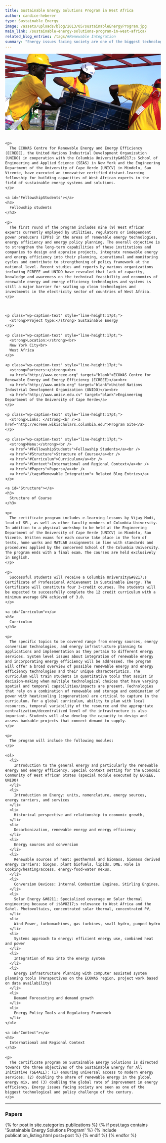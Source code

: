 ```yaml
---
title: Sustainable Energy Solutions Program in West Africa
author: candice-heberer
type: Sustainable Energy
image: /assets/uploads/blog/2013/05/sustainableEnergyProgram.jpg
main_link: /sustainable-energy-solutions-program-in-west-africa/
related_blog_entries: /tags/#Renewable Integration
summary: "Energy issues facing society are one of the biggest technological and policy challenges of the twenty-first century. The Sustainable Engineering Lab is working with the <a href=\"http://www.ecreee.org/\">ECOWAS Centre for Renewable Energy and Energy Efficiency (ECREEE)</a>, the <a href=\"http://www.unido.org/\">United Nations Industrial Development Organization (UNIDO)</a>, and the <a href=\"http://www.unicv.edu.cv/\">Engineering Department of the University of Cape Verde</a> in Mindelo, Sao Vicente, to design an innovative distance-learning program intended to build skills of experts in the field of sustainable energy systems and solutions, beginning with a pilot group of 9 West African students."
---
```

<div class="row-fluid">
  <div class="span12">
    <img src="/assets/uploads/blog/2014/04/ecreee-main.jpg" />
  </div>
</div>

<div class="row-fluid">
  <div class="span9">
    <br />

    <p>
      The ECOWAS Centre for Renewable Energy and Energy Efficiency (ECREEE), the United Nations Industrial Development Organization (UNIDO) in cooperation with the Columbia University&#8217;s School of Engineering and Applied Science (SEAS) in New York and the Engineering Department of the University of Cape Verde (UNICV) in Mindelo, Sao Vicente, have executed an innovative certified distant-learning fellowship for building capacities of West African experts in the field of sustainable energy systems and solutions.
    </p>

    <a id="FellowshipStudents"></a>
    <h3>
      Fellowship students
    </h3>

    <p>
      The first round of the program includes nine (9) West African experts currently employed by utilities, regulators or independent power producers (IPPs) in the areas of renewable energy technologies, energy efficiency and energy policy planning. The overall objective is to strengthen the long-term capabilities of these institutions and companies to design and appraise projects, integrate renewable energy and energy efficiency into their planning, operational and monitoring cycles and contribute to strengthening of policy framework at the national level. Recent studies and reports by various organizations including ECREEE and UNIDO have revealed that lack of capacity, knowledge and awareness on the technical feasibility and economics of renewable energy and energy efficiency technologies and systems is still a major barrier for scaling up clean technologies and investments in the electricity sector of countries of West Africa.
    </p>
  </div>

  <div class="span3">
    <br />

    <p class="wp-caption-text" style="line-height:17pt;">
      <strong>Project type:</strong> Sustainable Energy
    </p>

    <p class="wp-caption-text" style="line-height:17pt;">
      <strong>Location:</strong><br>
      New York City<br>
      West Africa
    </p>

    <p class="wp-caption-text" style="line-height:17pt;">
      <strong>Partners:</strong><br>
      <a href="http://www.ecreee.org" target="blank">ECOWAS Centre for Renewable Energy and Energy Efficiency (ECREEE)</a><br>
      <a href="http://www.unido.org" target="blank">United Nations Industrial Development Organization (UNIDO)</a><br>
      <a href="http://www.unicv.edu.cv" target="blank">Engineering Department of the University of Cape Verde</a>
    </p>

    <p class="wp-caption-text" style="line-height:17pt;">
      <strong>Links: </strong><br /><a href="http://ecreee.wikischolars.columbia.edu">Program Site</a>
    </p>

    <p class="wp-caption-text" style="line-height:17pt;">
      <strong>Menu:</strong><br />
      <a href="#FellowshipStudents">Fellowship Students</a><br />
      <a href="#Structure">Structure of Course</a><br />
      <a href="#Curriculum">Curriculum</a><br />
      <a href="#Context">International and Regional Context</a><br />
      <a href="#Papers">Papers</a><br />
      <a href="/tags#Renewable Integration"> Related Blog Entries</a>
    </p>

  </div>

<div class="row-fluid">
  <div class="span12">

    <a id="Structure"></a>
    <h3>
      Structure of Course
    </h3>

    <p>
      The certificate program includes e-learning lessons by Vijay Modi, lead of SEL, as well as other faculty members of Columbia University. In addition to a physical workshop to be held at the Engineering Department of the University of Cape Verde (UNICV) in Mindelo, Sao Vicente. Written exams for each course take place in the form of tests, home works and MATLAB assignments in line with standards and procedures applied by the concerned School of the Columbia University. The program ends with a final exam. The courses are held exclusively in English.
    </p>

    <p>
      Successful students will receive a Columbia University&#8217;s Certificate of Professional Achievement in Sustainable Energy. The Certificate will constitute four 3-credit courses. The students will be expected to successfully complete the 12 credit curriculum with a minimum average GPA achieved of 3.0.
    </p>

    <a id="Curriculum"></a>
    <h3>
      Curriculum
    </h3>

    <p>
      The specific topics to be covered range from energy sources, energy conversion technologies, and energy infrastructure planning to applications and implementation as they pertain to different energy services. System level issues about integration of renewable energy and incorporating energy efficiency will be addressed. The program will offer a broad overview of possible renewable energy and energy efficiency technologies and their unique characteristics. The curriculum will train students in quantitative tools that assist in decision-making when multiple technological choices that have varying spatial and temporal capabilities/impacts are present. Technologies that rely on a combination of renewable and storage and combination of power with heat/cooling (cogeneration) are critical to capture in the curriculum. For a global curriculum, ability to plan with local resources, temporal variability of the resource and the appropriate centralization/decentralized level of the infrastructure is also important. Students will also develop the capacity to design and assess bankable projects that connect demand to supply.
    </p>

    <p>
      The program will include the following modules:
    </p>

    <ol>
      <li>
        Introduction to the general energy and particularly the renewable energy and energy efficiency. Special context setting for the Economic Community of West African States (special module executed by ECREEE, UNIDO)
      </li>
      <li>
        Introduction on Energy: units, nomenclature, energy sources, energy carriers, and services
      </li>
      <li>
        Historical perspective and relationship to economic growth,
      </li>
      <li>
        Decarbonization, renewable energy and energy efficiency
      </li>
      <li>
        Energy sources and conversion
      </li>
      <li>
        Renewable sources of heat: geothermal and biomass, biomass derived energy carriers: biogas, plant biofuels, lipids, DME. Role in Cooking/heating/access, energy-food-water nexus.
      </li>
      <li>
        Conversion Devices: Internal Combustion Engines, Stirling Engines,
      </li>
      <li>
        Solar Energy &#8211; Specialized coverage on Solar thermal engineering because of it&#8217;s relevance to West Africa and the Sahel. Photovoltaics, concentrated solar thermal, concentrated PV,
      </li>
      <li>
        Wind Power, turbomachines, gas turbines, small hydro, pumped hydro
      </li>
      <li>
        Systems approach to energy: efficient energy use, combined heat and power
      </li>
      <li>
        Integration of RES into the energy system
      </li>
      <li>
        Energy Infrastructure Planning with computer assisted system planning tools (Perspectives on the ECOWAS region, project work based on data availability)
      </li>
      <li>
        Demand Forecasting and demand growth
      </li>
      <li>
        Energy Policy Tools and Regulatory Framework
      </li>
    </ol>

    <a id="Context"></a>
    <h3>
      International and Regional Context
    </h3>

    <p>
      The certificate program on Sustainable Energy Solutions is directed towards the three objectives of the Sustainable Energy for All Initiative (SE4ALL): (1) ensuring universal access to modern energy services; (2) doubling the share of renewable energy in the global energy mix, and (3) doubling the global rate of improvement in energy efficiency. Energy issues facing society are seen as one of the biggest technological and policy challenge of the century.
    </p>

  </div>
</div>

<div class="row-fluid">
  <div class="span12">
    <hr />
    <a id="Papers"></a>
    <h3>Papers</h3>
    <p>
      <div style="list-style-type:none">
        {% for post in site.categories.publications %}
          {% if post.tags contains 'Sustainable Energy Solutions Program' %}
            {% include publication_listing.html post=post %}
          {% endif %}
        {% endfor %}
      </div>
    </p>
  </div>
</div>
